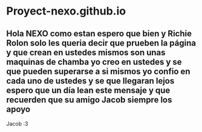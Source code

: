# Proyect-nexo.github.io
## Hola NEXO como estan espero que bien y Richie Rolon solo les queria decir que prueben la página y que crean en ustedes mismos son unas maquinas de chamba yo creo en ustedes y se que pueden superarse a si mismos yo confio en cada uno de ustedes y se que llegaran lejos espero que un día lean este mensaje y que recuerden que su amigo Jacob siempre los apoyo 

Jacob :3
